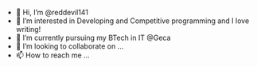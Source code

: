 - 👋 Hi, I’m @reddevil141
- 👀 I’m interested in Developing and Competitive programming and I love writing!
- 🌱 I’m currently pursuing my BTech in IT @Geca
- 💞️ I’m looking to collaborate on ...
- 📫 How to reach me ...

<!---
reddevil141/reddevil141 is a ✨ special ✨ repository because its `README.md` (this file) appears on your GitHub profile.
You can click the Preview link to take a look at your changes.
--->
